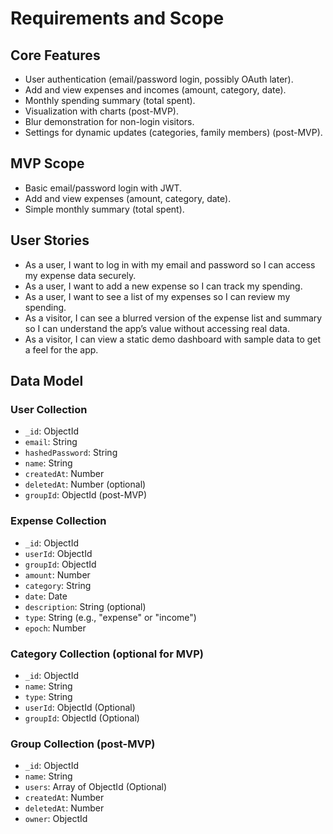 # Requirements and Scope

## Core Features

- User authentication (email/password login, possibly OAuth later).
- Add and view expenses and incomes (amount, category, date).
- Monthly spending summary (total spent).
- Visualization with charts (post-MVP).
- Blur demonstration for non-login visitors.
- Settings for dynamic updates (categories, family members) (post-MVP).

## MVP Scope

- Basic email/password login with JWT.
- Add and view expenses (amount, category, date).
- Simple monthly summary (total spent).

## User Stories

- As a user, I want to log in with my email and password so I can access my expense data securely.
- As a user, I want to add a new expense so I can track my spending.
- As a user, I want to see a list of my expenses so I can review my spending.
- As a visitor, I can see a blurred version of the expense list and summary so I can understand the app’s value without accessing real data.
- As a visitor, I can view a static demo dashboard with sample data to get a feel for the app.

## Data Model

### User Collection

- `_id`: ObjectId
- `email`: String
- `hashedPassword`: String
- `name`: String
- `createdAt`: Number
- `deletedAt`: Number (optional)
- `groupId`: ObjectId (post-MVP)

### Expense Collection

- `_id`: ObjectId
- `userId`: ObjectId
- `groupId`: ObjectId
- `amount`: Number
- `category`: String
- `date`: Date
- `description`: String (optional)
- `type`: String (e.g., "expense" or "income")
- `epoch`: Number

### Category Collection (optional for MVP)

- `_id`: ObjectId
- `name`: String
- `type`: String
- `userId`: ObjectId (Optional)
- `groupId`: ObjectId (Optional)

### Group Collection (post-MVP)

- `_id`: ObjectId
- `name`: String
- `users`: Array of ObjectId (Optional)
- `createdAt`: Number
- `deletedAt`: Number
- `owner`: ObjectId

